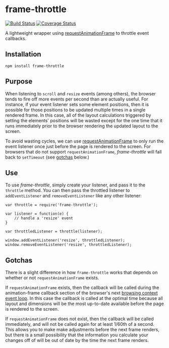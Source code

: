 # frame-throttle

[![Build Status][travis-image]][travis-url]
[![Coverage Status][coveralls-image]][coveralls-url]

A lightweight wrapper using [requestAnimationFrame] to throttle event callbacks.

## Installation

`npm install frame-throttle`

## Purpose

When listening to `scroll` and `resize` events (among others), the browser
tends to fire off more events per second than are actually useful.
For instance, if your event listener sets some element positions, then it is
possible for those positions to be updated multiple times in a single rendered
frame. In this case, all of the layout calculations triggered by setting the
elements' positions will be wasted except for the one time that it runs
immediately prior to the browser rendering the updated layout to the screen.

To avoid wasting cycles, we can use [requestAnimationFrame] to only run the
event listener once just before the page is rendered to the screen.
For browsers that do not support `requestAnimationFrame`, _frame-throttle_
will fall back to `setTimeout` (see [gotchas](#gotchas) below.)

## Use

To use _frame-throttle_, simply create your listener, and pass it to the
`throttle` method. You can then pass the throttled listener to
`addEventListener` and `removeEventListener` like any other listener:

```
var throttle = require('frame-throttle');

var listener = function(e) {
    // handle a 'resize' event
}

var throttledListener = throttle(listener);

window.addEventListener('resize', throttledListener);
window.removeEventListener('resize', throttledListener);
```

## Gotchas

There is a slight difference in how `frame-throttle` works that depends on
whether or not `requestAnimationFrame` exists.

If `requestAnimationFrame` exists, then the callback will be called during the
animation-frame callback section of the browser's next [browsing context event loop].
In this case the callback is called at the optimal time because all layout and
dimensions will be the most up-to-date available before the page is rendered
to the screen.

If `requestAnimationFrame` does not exist, then the callback will be called
immediately, and will not be called again for at least 1/60th of a second. This
allows you to make make adjustments before the next frame renders, but there is
a small possibility that the information you calculate your changes off of will
be out of date by the time the next frame renders.


[travis-image]: https://travis-ci.org/pelotoncycle/frame-throttle.svg?branch=master
[travis-url]: https://travis-ci.org/pelotoncycle/frame-throttle

[coveralls-image]: https://coveralls.io/repos/github/pelotoncycle/frame-throttle/badge.svg?branch=master
[coveralls-url]: https://coveralls.io/github/pelotoncycle/frame-throttle?branch=master

[browsing context event loop]: https://html.spec.whatwg.org/multipage/webappapis.html#processing-model-8
[requestAnimationFrame]: https://developer.mozilla.org/en-US/docs/Web/API/window/requestAnimationFrame
